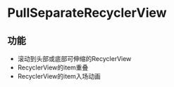 # PullSeparateRecyclerView

## 功能
* 滚动到头部或底部可伸缩的RecyclerView
* RecyclerView的item重叠
* RecyclerView的item入场动画
